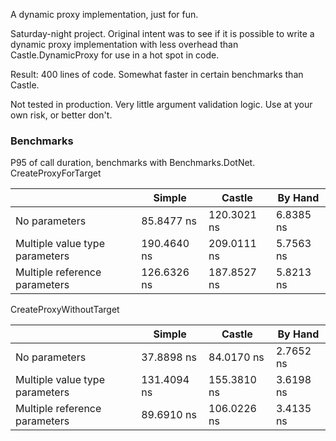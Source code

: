 A dynamic proxy implementation, just for fun.

Saturday-night project. 
Original intent was to see if it is possible to write a dynamic proxy implementation with less overhead
than Castle.DynamicProxy for use in a hot spot in code.

Result: 400 lines of code.
Somewhat faster in certain benchmarks than Castle.

Not tested in production.
Very little argument validation logic.
Use at your own risk, or better don't.
 
### Benchmarks ###
P95 of call duration, benchmarks with Benchmarks.DotNet.
CreateProxyForTarget

|| Simple | Castle | By Hand |
| ---| --- | --- | --- |
|No parameters |85.8477 ns | 120.3021 ns | 6.8385 ns|
|Multiple value type parameters |190.4640 ns  | 209.0111 ns  | 5.7563 ns|
Multiple reference parameters |126.6326 ns  | 187.8527 ns   | 5.8213 ns |

CreateProxyWithoutTarget

|| Simple | Castle | By Hand |
| ---| --- | --- | --- |
|No parameters |37.8898 ns | 84.0170 ns | 2.7652 ns|
|Multiple value type parameters |131.4094 ns  | 155.3810 ns  | 3.6198 ns|
|Multiple reference parameters|89.6910 ns  | 106.0226 ns    | 3.4135 ns  |

